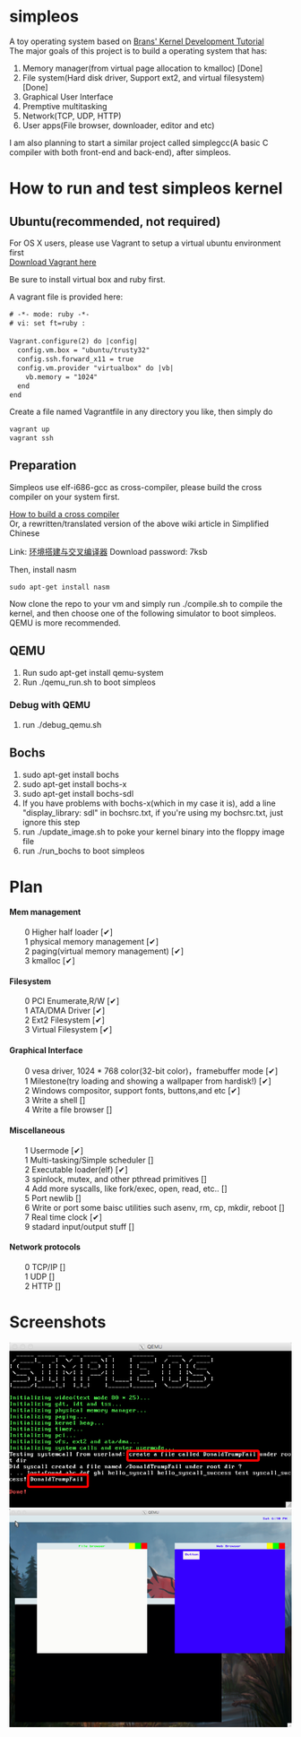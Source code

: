 # simpleos
A toy operating system based on <a href = "http://www.osdever.net/bkerndev/Docs/title.htm"> Brans' Kernel Development Tutorial</a>  
The major goals of this project is to build a operating system that has:  
1. Memory manager(from virtual page allocation to kmalloc) [Done]  
2. File system(Hard disk driver, Support ext2, and virtual filesystem) [Done]  
3. Graphical User Interface  
4. Premptive multitasking  
5. Network(TCP, UDP, HTTP)  
7. User apps(File browser, downloader, editor and etc)

I am also planning to start a similar project called simplegcc(A basic C compiler with both front-end and back-end), after simpleos.

# How to run and test simpleos kernel

## Ubuntu(recommended, not required)
For OS X users, please use Vagrant to setup a virtual ubuntu environment first  
<a href = "https://www.vagrantup.com/downloads.html"> Download Vagrant here</a>

Be sure to install virtual box and ruby first.  

A vagrant file is provided here:  
```
# -*- mode: ruby -*-
# vi: set ft=ruby :

Vagrant.configure(2) do |config|
  config.vm.box = "ubuntu/trusty32"
  config.ssh.forward_x11 = true
  config.vm.provider "virtualbox" do |vb|
    vb.memory = "1024"
  end
end
```
Create a file named Vagrantfile in any directory you like, then simply do
```
vagrant up
vagrant ssh
```

## Preparation
Simpleos use elf-i686-gcc as cross-compiler, please build the cross compiler on your system first.

<a href = "http://wiki.osdev.org/GCC_Cross-Compiler">How to build a cross compiler</a>  
Or, a rewritten/translated version of the above wiki article in Simplified Chinese  

Link: <a href = "http://pan.baidu.com/s/1hsg6AEg">环境搭建与交叉编译器</a> Download password: 7ksb  

Then, install nasm 
```
sudo apt-get install nasm
```

Now clone the repo to your vm and simply run ./compile.sh to compile the kernel, and then choose one of the following simulator to boot simpleos. QEMU is more recommended.

## QEMU
1.  Run sudo apt-get install qemu-system
2.  Run ./qemu_run.sh to boot simpleos


### Debug with QEMU
1. run ./debug_qemu.sh

## Bochs
1.  sudo apt-get install bochs
2.  sudo apt-get install bochs-x
3.  sudo apt-get install bochs-sdl
4.  If you have problems with bochs-x(which in my case it is), add a line "display_library: sdl" in bochsrc.txt, if you're using my bochsrc.txt, just ignore this step
5.  run ./update_image.sh to poke your kernel binary into the floppy image file
6.  run ./run_bochs to boot simpleos


# Plan
#### Mem management  
&#160; &#160; &#160; &#160;0 Higher half loader                [✔]  
&#160; &#160; &#160; &#160;1 physical memory management        [✔]  
&#160; &#160; &#160; &#160;2 paging(virtual memory management) [✔]  
&#160; &#160; &#160; &#160;3 kmalloc                           [✔]  

#### Filesystem  
&#160; &#160; &#160; &#160;0 PCI Enumerate,R/W     [✔]  
&#160; &#160; &#160; &#160;1 ATA/DMA Driver        [✔]  
&#160; &#160; &#160; &#160;2 Ext2 Filesystem       [✔]  
&#160; &#160; &#160; &#160;3 Virtual Filesystem    [✔]  

#### Graphical Interface  
&#160; &#160; &#160; &#160;0 vesa driver, 1024 * 768 color(32-bit color)，framebuffer mode                                              [✔]  
&#160; &#160; &#160; &#160;1 Milestone(try loading and showing a wallpaper from hardisk!)                                               [✔]  
&#160; &#160; &#160; &#160;2 Windows compositor, support fonts, buttons,and etc                                                         [✔]  
&#160; &#160; &#160; &#160;3 Write a shell                                                                                              []  
&#160; &#160; &#160; &#160;4 Write a file browser                                                                                       []  

#### Miscellaneous  
&#160; &#160; &#160; &#160;1 Usermode                                                               [✔]  
&#160; &#160; &#160; &#160;1 Multi-tasking/Simple scheduler                                         []  
&#160; &#160; &#160; &#160;2 Executable loader(elf)                                                 [✔]  
&#160; &#160; &#160; &#160;3 spinlock, mutex, and other pthread primitives                          []  
&#160; &#160; &#160; &#160;4 Add more syscalls, like fork/exec, open, read, etc..                   []  
&#160; &#160; &#160; &#160;5 Port newlib                                                            []  
&#160; &#160; &#160; &#160;6 Write or port some baisc utilities such asenv, rm, cp, mkdir, reboot   []  
&#160; &#160; &#160; &#160;7 Real time clock                                                        [✔]  
&#160; &#160; &#160; &#160;9 stadard input/output stuff                                             []  

#### Network protocols  
&#160; &#160; &#160; &#160;0 TCP/IP                []  
&#160; &#160; &#160; &#160;1 UDP                   []  
&#160; &#160; &#160; &#160;2 HTTP                  []  

# Screenshots  
![Alt text](/os_screenshots/ss7.png?raw=true "ss7")
![Alt text](/os_screenshots/ss14.png?raw=true "ss14")
